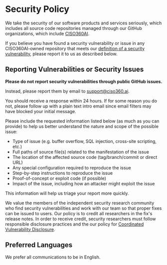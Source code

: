 # Security Policy

We take the security of our software products and services seriously, which includes all source code repositories managed through our GitHub organizations, which include [CISO360AI](https://github.com/ciso360ai).

If you believe you have found a security vulnerability or issue in any CISO360AI-owned repository that meets our [definition of a security vulnerability](https://ciso360.ai/security-policy/), please report it to us as described below.

## Reporting Vulnerabilities or Security Issues

**Please do not report security vulnerabilities through public GitHub issues.**

Instead, please report them by email to [support@ciso360.ai](mailto:support@ciso360.ai).

You should receive a response within 24 hours. If for some reason you do not, please follow up with a plain text intro email since email filters may have blocked your initial message.

Please include the requested information listed below (as much as you can provide) to help us better understand the nature and scope of the possible issue:

  * Type of issue (e.g. buffer overflow, SQL injection, cross-site scripting, etc.)
  * Full paths of source file(s) related to the manifestation of the issue
  * The location of the affected source code (tag/branch/commit or direct URL)
  * Any special configuration required to reproduce the issue
  * Step-by-step instructions to reproduce the issue
  * Proof-of-concept or exploit code (if possible)
  * Impact of the issue, including how an attacker might exploit the issue

This information will help us triage your report more quickly.

We value the members of the independent security research community who find security vulnerabilities and work
with our team so that proper fixes can be issued to users. Our policy is to credit all researchers in the fix's release
notes. In order to receive credit, security researchers must follow responsible disclosure practices and the our policy for [Coordinated Vulnerability Disclosure](https://ciso360.ai/security-policy/).

## Preferred Languages

We prefer all communications to be in English.
